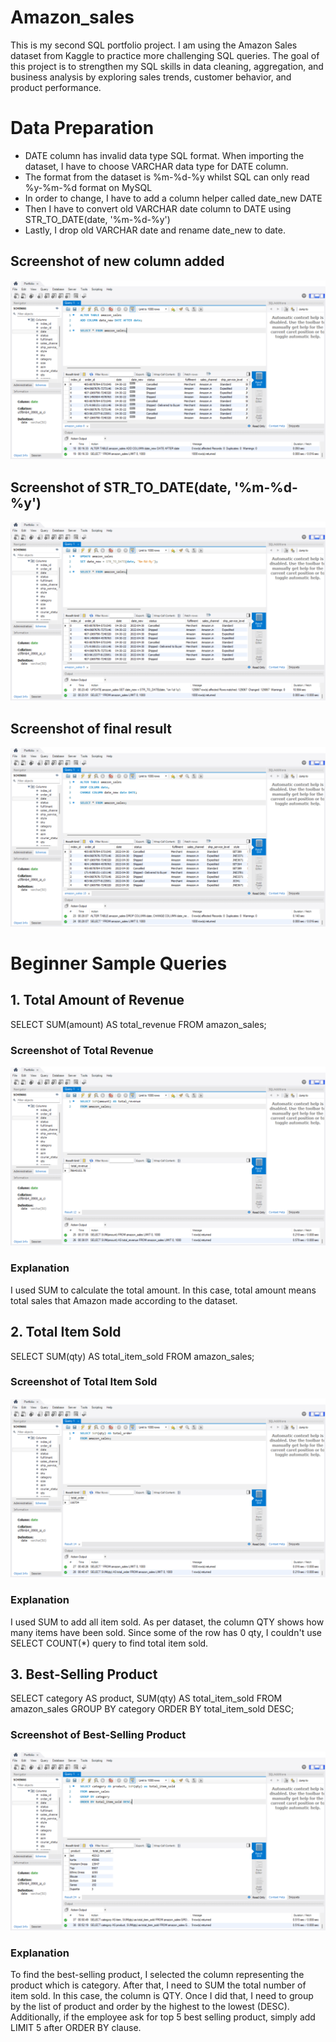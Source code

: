 # Amazon_sales
This is my second SQL portfolio project. I am using the Amazon Sales dataset from Kaggle to practice more challenging SQL queries. The goal of this project is to strengthen my SQL skills in data cleaning, aggregation, and business analysis by exploring sales trends, customer behavior, and product performance.

# Data Preparation
- DATE column has invalid data type SQL format. When importing the dataset, I have to choose VARCHAR data type for DATE column.
- The format from the dataset is %m-%d-%y whilst SQL can only read %y-%m-%d format on MySQL
- In order to change, I have to add a column helper called date_new DATE
- Then I have to convert old VARCHAR date column to DATE using STR_TO_DATE(date, '%m-%d-%y')
- Lastly, I drop old VARCHAR date and rename date_new to date.

## Screenshot of new column added
![new_column_added](add_new_column.png)

## Screenshot of STR_TO_DATE(date, '%m-%d-%y')
![str_to_date](str_to_date.png)

## Screenshot of final result
![final_result](last_action1.png)

# Beginner Sample Queries 

## 1. Total Amount of Revenue
SELECT SUM(amount) AS total_revenue
FROM amazon_sales;

### Screenshot of Total Revenue
![total_revenue](total_revenue.png)

### Explanation
I used SUM to calculate the total amount. In this case, total amount means total sales that Amazon made according to the dataset. 

## 2. Total Item Sold
SELECT SUM(qty) AS total_item_sold
FROM amazon_sales;

### Screenshot of Total Item Sold
![total_order](total_order.png)

### Explanation
I used SUM to add all item sold. As per dataset, the column QTY shows how many items have been sold. Since some of the row has 0 qty, I couldn't use SELECT COUNT(*) query to find total item sold.

## 3. Best-Selling Product
SELECT category AS product, SUM(qty) AS total_item_sold
FROM amazon_sales
GROUP BY category
ORDER BY total_item_sold DESC;

### Screenshot of Best-Selling Product
![best selling](best_selling.png)

### Explanation
To find the best-selling product, I selected the column representing the product which is category. After that, I need to SUM the total number of item sold. In this case, the column is QTY. Once I did that, I need to group by the list of product and order by the highest to the lowest (DESC). Additionally, if the employee ask for top 5 best selling product, simply add LIMIT 5 after ORDER BY clause.
